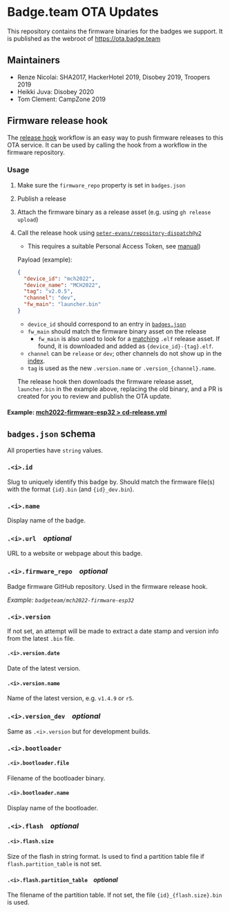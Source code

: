 # Badge.team OTA Updates
This repository contains the firmware binaries for the badges we support.
It is published as the webroot of https://ota.badge.team

## Maintainers
 - Renze Nicolai: SHA2017, HackerHotel 2019, Disobey 2019, Troopers 2019
 - Heikki Juva: Disobey 2020
 - Tom Clement: CampZone 2019

## Firmware release hook
The [release hook](.github/workflows/release-hook.yml) workflow is an easy way
to push firmware releases to this OTA service. It can be used by calling the
hook from a workflow in the firmware repository.

### Usage
1. Make sure the `firmware_repo` property is set in `badges.json`
1. Publish a release
1. Attach the firmware binary as a release asset (e.g. using `gh release upload`)
1. Call the release hook using [`peter-evans/repository-dispatch@v2`]
    * This requires a suitable Personal Access Token, see [manual][repo-dispatch-action/manual/token])

    Payload (example):
    ```JSON
    {
      "device_id": "mch2022",
      "device_name": "MCH2022",
      "tag": "v2.0.5",
      "channel": "dev",
      "fw_main": "launcher.bin"
    }
    ```
    * `device_id` should correspond to an entry in [`badges.json`](badges.json)
    * `fw_main` should match the firmware binary asset on the release
        * `fw_main` is also used to look for a [matching][matching-elf] `.elf` release asset.
          If found, it is downloaded and added as `{device_id}-{tag}.elf`.
    * `channel` can be `release` or `dev`; other channels do not show up in the
      [index].
    * `tag` is used as the new `.version.name` or `.version_{channel}.name`.

    The release hook then downloads the firmware release asset, `launcher.bin`
    in the example above, replacing the old binary, and a PR is created for you
    to review and publish the OTA update.

[`peter-evans/repository-dispatch@v2`]: https://github.com/peter-evans/repository-dispatch/tree/v2/
[repo-dispatch-action/manual/token]: https://github.com/peter-evans/repository-dispatch/tree/v2/#token
[matching-elf]: https://github.com/badgeteam/ota/blob/d71e22cc77aef103044563d0b4eb60ead8712fd5/.github/workflows/release-hook.yml#L98
[index]: https://ota.badge.team

#### Example: [mch2022-firmware-esp32 > cd-release.yml](https://github.com/badgeteam/mch2022-firmware-esp32/blob/58e85c1e44e29772cdf1a9971ba29ed10c02c01d/.github/workflows/cd-release.yml#L30-L51)

## `badges.json` schema
All properties have `string` values.

### `.<i>.id`
Slug to uniquely identify this badge by. Should match the firmware file(s) with the format `{id}.bin` (and `{id}_dev.bin`).

### `.<i>.name`
Display name of the badge.

### `.<i>.url` &ensp; *optional*
URL to a website or webpage about this badge.

### `.<i>.firmware_repo` &ensp; *optional*
Badge firmware GitHub repository. Used in the firmware release hook.

_Example: `badgeteam/mch2022-firmware-esp32`_

### `.<i>.version`
If not set, an attempt will be made to extract a date stamp and version info from the latest `.bin` file.

#### `.<i>.version.date`
Date of the latest version.

#### `.<i>.version.name`
Name of the latest version, e.g. `v1.4.9` or `r5`.

### `.<i>.version_dev` &ensp; *optional*
Same as `.<i>.version` but for development builds.

### `.<i>.bootloader`

#### `.<i>.bootloader.file`
Filename of the bootloader binary.

#### `.<i>.bootloader.name`
Display name of the bootloader.

### `.<i>.flash` &ensp; *optional*

#### `.<i>.flash.size`
Size of the flash in string format. Is used to find a partition table file if `flash.partition_table` is not set.

#### `.<i>.flash.partition_table` &ensp; *optional*
The filename of the partition table. If not set, the file `{id}_{flash.size}.bin` is used.
